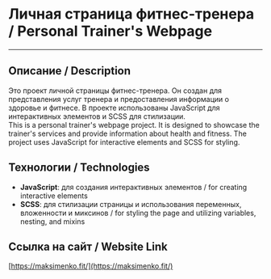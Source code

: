 # Личная страница фитнес-тренера / Personal Trainer's Webpage
___

## Описание / Description
Это проект личной страницы фитнес-тренера. Он создан для представления услуг тренера и предоставления информации о здоровье и фитнесе. В проекте использованы JavaScript для интерактивных элементов и SCSS для стилизации. <br> 
This is a personal trainer's webpage project. It is designed to showcase the trainer's services and provide information about health and fitness. The project uses JavaScript for interactive elements and SCSS for styling.

## Технологии / Technologies
- **JavaScript**: для создания интерактивных элементов / for creating interactive elements
- **SCSS**: для стилизации страницы и использования переменных, вложенности и миксинов / for styling the page and utilizing variables, nesting, and mixins

## Ссылка на сайт / Website Link
[https://maksimenko.fit/](https://maksimenko.fit/) 
